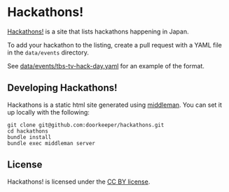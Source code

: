 # Hackathons!

[Hackathons!](http://www.hackathons.jp/) is a site that lists hackathons happening in Japan.

To add your hackathon to the listing, create a pull request with a YAML file in the `data/events` directory.

See [data/events/tbs-tv-hack-day.yaml](data/events/tbs-tv-hack-day.yaml) for an example of the format.

## Developing Hackathons!

Hackathons is a static html site generated using [middleman](http://middlemanapp.com/). You can set it up locally with the following:

```
git clone git@github.com:doorkeeper/hackathons.git
cd hackathons
bundle install
bundle exec middleman server
```

## License

Hackathons! is licensed under the [CC BY license](http://creativecommons.org/licenses/by/4.0/).

